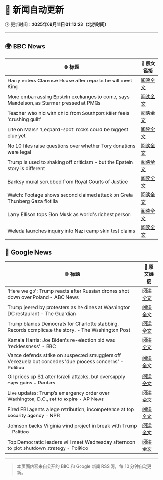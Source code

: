 # 🧠 新闻自动更新

🕒 更新时间：**2025年09月11日 01:12:23（北京时间）**

---

## 🌍 BBC News

| 🌐 标题 | 🔗 原文链接 |
|--------|-------------|
| Harry enters Clarence House after reports he will meet King | [阅读全文](https://www.bbc.com/news/articles/cly14jq42djo?at_medium=RSS&at_campaign=rss) |
| More embarrassing Epstein exchanges to come, says Mandelson, as Starmer pressed at PMQs | [阅读全文](https://www.bbc.com/news/articles/c5yevwvvneyo?at_medium=RSS&at_campaign=rss) |
| Teacher who hid with child from Southport killer feels 'crushing guilt' | [阅读全文](https://www.bbc.com/news/articles/ckg3xnv1lq2o?at_medium=RSS&at_campaign=rss) |
| Life on Mars? 'Leopard-spot' rocks could be biggest clue yet | [阅读全文](https://www.bbc.com/news/articles/cd725pj0g9ro?at_medium=RSS&at_campaign=rss) |
| No 10 files raise questions over whether Tory donations were legal | [阅读全文](https://www.bbc.com/news/articles/cp3qww29146o?at_medium=RSS&at_campaign=rss) |
| Trump is used to shaking off criticism - but the Epstein story is different | [阅读全文](https://www.bbc.com/news/articles/cp8j3e5g74no?at_medium=RSS&at_campaign=rss) |
| Banksy mural scrubbed from Royal Courts of Justice | [阅读全文](https://www.bbc.com/news/articles/cm2z30p033ro?at_medium=RSS&at_campaign=rss) |
| Watch: Footage shows second claimed attack on Greta Thunberg Gaza flotilla | [阅读全文](https://www.bbc.com/news/videos/cyv64eppj56o?at_medium=RSS&at_campaign=rss) |
| Larry Ellison tops Elon Musk as world's richest person | [阅读全文](https://www.bbc.com/news/articles/cx2rp992y88o?at_medium=RSS&at_campaign=rss) |
| Weleda launches inquiry into Nazi camp skin test claims | [阅读全文](https://www.bbc.com/news/articles/cy7pgd5nkr6o?at_medium=RSS&at_campaign=rss) |

## 📰 Google News

| 🌐 标题 | 🔗 原文链接 |
|--------|-------------|
| 'Here we go': Trump reacts after Russian drones shot down over Poland - ABC News | [阅读全文](https://news.google.com/rss/articles/CBMirAFBVV95cUxPalFCa1p0b0hoU3RadzVwLXlXbTJ3MU82ZHpTWVZxaW9wOVRpOXdJNXpjV2ltcUtpNjdsQ3oydDViVDVjVVp1QTEzanlJRDJSRnc2d1FIVGpCWG9NVDl3d25YNzN1Nl9rTkhIVkFRX0xyWVlnQXBENGRlcFJObVlBdS01SnNNWFlvRVV2ek9LT000NElfc3Q2OFFweHV4R1h1U3Q0X29wUDRPVTlF0gGyAUFVX3lxTE15YVI0UmE5TjV1VjA2emJSc21ERms0aF9mNXZROWEtOE1UalR4Rm5seEM3cTI3eFE5U3dPdmM0WWh1dC1vQVNwN1FfZHNSNFRJSUZWS2tqRDBUS3AwREV6dDgxOW1qYk83bVdNR3VNb01CbjgxU0FsTTBPdTBoNjdIeTNydjFkRUg2Rk5rbWtHNmMwT0xPdzlFanJZbXNsRi1mb1k3T2ZCOUpRc2psUm5VQ0E?oc=5) |
| Trump jeered by protesters as he dines at Washington DC restaurant - The Guardian | [阅读全文](https://news.google.com/rss/articles/CBMikwFBVV95cUxQSXduMW5TV19zNW5yT01BUzI1aTJfU0JBNExXdGcxRG9mY2hPOWtKeU5DR2FPMGZ0QS1hWWNzdnVQRER4NDJibXJic1VLTzJFZDhPcG1ZTHpLMkM5a1BHTVlISkplOGVIV25MQlB0QklTZElGcnRoNFdkMXlGQ3M4UEgtcG5iMm5BNDJhYUdacTBoVFk?oc=5) |
| Trump blames Democrats for Charlotte stabbing. Records complicate the story. - The Washington Post | [阅读全文](https://news.google.com/rss/articles/CBMijgFBVV95cUxPaHNrNVdPbzZSTjI3TTQ4blpnS2FPeTdSX3pGblZSYUZsZGc5WVpJRk5yOElQam43ckdocVd5MkViQmV3d2Jwd1V4Smlrd19xdE1TSk5CUG9iOFhPbHA3VXVKYnNTVG1yYTk3eDBVR0FyQTUyWkV1M2VQR05XVEJmS1hXV1dGY29VTEx1U3Vn?oc=5) |
| Kamala Harris: Joe Biden's re-election bid was 'recklessness' - BBC | [阅读全文](https://news.google.com/rss/articles/CBMiWkFVX3lxTE5SVUJPSWtWdFNnMk0zV3lPYUFhZENsRTQwaXkwcnZ0Mk5nYUFvWkpWY1JNa3AtNUJMaXRreXdRcWVmRU5JUk9ZcmdHUnphS2RXMG5hVnVsem95d9IBX0FVX3lxTE94bDZTcU4xd2F3Y1ZFc2hVczlBc3NIVy1ScmNFNXNKMlVxcy10dDJfTmtBS002am1jQXRlS1p0a2lNRU1xZkdDM19ncThCelNLQlpuc0pBMmRwb0tyR1JJ?oc=5) |
| Vance defends strike on suspected smugglers off Venezuela but concedes 'due process concerns' - Politico | [阅读全文](https://news.google.com/rss/articles/CBMinwFBVV95cUxNTXctVkVxUUNvWGpIUXBxbXhWSURQdzRuNnFxV2JQMU5uazBTR0dEMkY2a1VUZThINm5saFlhdG5QcWlScjhVSGF2RWV6NUJJcnRkTjBMUUtyWWdvQ18zdlg3bzRkOUtyeHp2V0RfWVlJVFFjV0VpSnpuaDBpSW0tTkUxS29YX1cwdzlGVmxCNUxRTXVtUFp2RlVYb1Z6VEU?oc=5) |
| Oil prices up $1 after Israeli attacks, but oversupply caps gains - Reuters | [阅读全文](https://news.google.com/rss/articles/CBMisAFBVV95cUxPclVTRUlPdzREMVVVRDFvek1vRnlQQnBMVnpQbjk3eFgwU3Aybk1nR2trcmFraHZIanhIaWQwa0RXRFpqZmVPX3MxSV9QOXFiQzV3Uk1wcjNRb09McC1OdzVMbVRmLUx6cUR0OHNWTjd2QjlHOTgxTGFYOWFsNUMzNjZzRzFkWDVWTS1LT1U5NjJUYXhHbkJRUFIySnRiRWx0UjJnaFB1MGVLLV9nNDk4ZQ?oc=5) |
| Live updates: Trump’s emergency order over Washington, D.C., set to expire - AP News | [阅读全文](https://news.google.com/rss/articles/CBMia0FVX3lxTE93RF9iUXM4VXEtRnNkVXB3LTdwUnJxVHZEd0dYbTUxRmpQZ0tkU3hnLXBYc0E2WWVJZW9TQkJGMFltM0lZZ05xUG16ZGszT3loRnAwbHZVc09zSm5OR2R0eEQ2M0xIaEs3RlpN?oc=5) |
| Fired FBI agents allege retribution, incompetence at top security agency - NPR | [阅读全文](https://news.google.com/rss/articles/CBMifEFVX3lxTE44UXRwT2Yxb0xSODhqTjZrNkFoMmhLNDM4Z0M2TG9rN0RZcWJtNktsdHV3cmd0TThSZEQzOFlXZUJxU05WSEdYeXpHVkdpRHBKMVdrQVBYVnc5TGNqQzhYc0lFbExGOHJ1czNOSEN0SGFTUzJRQm5jZ19mSDc?oc=5) |
| Johnson backs Virginia wind project in break with Trump - Politico | [阅读全文](https://news.google.com/rss/articles/CBMiwwFBVV95cUxQc3p1WHp2OHQ3RUo4TDlzZUtVd0R4TmFMWlBhSnRhTU9IMzVzUUIwVFJJMFk2c0RSeXlWVlQwVVNzdmEwZmR3M3hmdUU2dTl1NFRqQUk0ZHlYLTJzaDJCT2k5eUo4VktLZmh1LUpDUjZMd05ldmRGM280UXpuOGN3b2pzNXFVZzhBNWpKZ0hJblpBMHVXN1NrVVZwU0ZTbUJHaFNsWWVScEZpYjd3VEtIZXRFVmE3cVNfYi1hSWJYSnNrSzQ?oc=5) |
| Top Democratic leaders will meet Wednesday afternoon to plot shutdown strategy - Politico | [阅读全文](https://news.google.com/rss/articles/CBMipwFBVV95cUxNbzM0ejBSRWl1OXZmMkVZMzYwSk9FNGlQU2dLUTV1YnhlQ1M2OENYUC1adHVwUVNINFM0alNvRWowS3VvaFNvMmVQQ2cyd2ctMWY1eUhaQnF0eW95VXlDRzNsbWhKSUdma1dHLVZJN1FJUzRDVUhWc3oyZU0yZW5OajhDS005blgtWFlPRGJ5Qy1yMFh1OFBKNjVyTy1xWXQyb0RneVhsMA?oc=5) |

---
> 本页面内容来自公开的 BBC 和 Google 新闻 RSS 源，每 10 分钟自动更新。